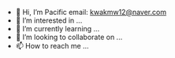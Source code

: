 - 👋 Hi, I’m Pacific
          email: kwakmw12@naver.com 
- 👀 I’m interested in ...
- 🌱 I’m currently learning ...
- 💞️ I’m looking to collaborate on ...
- 📫 How to reach me ...

<!---
kwakminoo/kwakminoo is a ✨ special ✨ repository because its `README.md` (this file) appears on your GitHub profile.
You can click the Preview link to take a look at your changes.
--->
